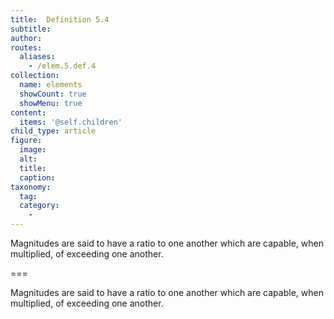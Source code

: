 ```yaml
---
title:  Definition 5.4
subtitle: 
author:
routes:
  aliases:
    - /elem.5.def.4
collection:
  name: elements
  showCount: true
  showMenu: true
content:
  items: '@self.children'
child_type: article
figure:
  image:
  alt:
  title:
  caption:
taxonomy:
  tag:
  category:
    - 
---
```


<p>Magnitudes are said to <hi rend="bold">have a ratio</hi> to one another which are capable, when multiplied, of exceeding one another.</p>

===

<p>Magnitudes are said to <span class="bold">have a ratio</span> to one another which are capable, when multiplied, of exceeding one another.</p>
